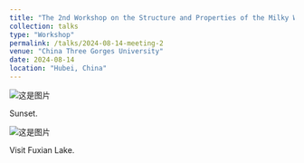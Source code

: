 ```yaml
---
title: "The 2nd Workshop on the Structure and Properties of the Milky Way and Nearby Galaxies"
collection: talks
type: "Workshop"
permalink: /talks/2024-08-14-meeting-2
venue: "China Three Gorges University"
date: 2024-08-14
location: "Hubei, China"
---
```


![这是图片](../images/sanxia.jpg "para")

Sunset.   

![这是图片](../images/sunset.jpg "LAMOST-ET")

Visit Fuxian Lake.   

